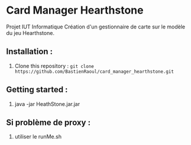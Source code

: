 # Card Manager Hearthstone

Projet IUT Informatique
Création d'un gestionnaire de carte sur le modèle du jeu Hearthstone. 

## Installation :

1. Clone this repository : `git clone https://github.com/BastienRaoul/card_manager_hearthstone.git`  

## Getting started :

1. java -jar HeathStone.jar.jar

## Si problème de proxy :

1. utiliser le runMe.sh
